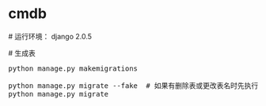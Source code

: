 # cmdb
\# 运行环境： django 2.0.5



\# 生成表<br />
<pre>
python manage.py makemigrations

python manage.py migrate --fake  # 如果有删除表或更改表名时先执行这一句
python manage.py migrate

</pre>
